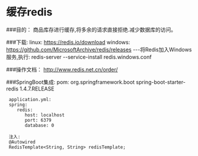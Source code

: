 # 缓存redis
###目的：
    商品库存进行缓存,将多余的请求直接拒绝.减少数据库的访问。

###下载:
    linux:   https://redis.io/download
    windows: https://github.com/MicrosoftArchive/redis/releases
    ---将Redis加入Windows服务,执行: redis-server --service-install redis.windows.conf
    
###操作文档：
    http://www.redis.net.cn/order/
    
###SpringBoot集成:
     pom:
     <dependency>
     	<groupId>org.springframework.boot</groupId>
        <artifactId>spring-boot-starter-redis</artifactId>
        <version>1.4.7.RELEASE</version>
     </dependency>
     
     application.yml:
     spring:
        redis:
           host: localhost
           port: 6379
           database: 0
           
     注入:
     @Autowired
     RedisTemplate<String, String> redisTemplate;